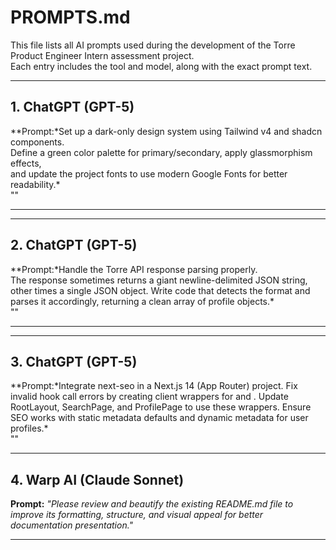 # PROMPTS.md

This file lists all AI prompts used during the development of the Torre Product Engineer Intern assessment project.  
Each entry includes the tool and model, along with the exact prompt text.

---

## 1. ChatGPT (GPT-5)

\**Prompt:*Set up a dark-only design system using Tailwind v4 and shadcn components.  
Define a green color palette for primary/secondary, apply glassmorphism effects,  
and update the project fonts to use modern Google Fonts for better readability.\*  
""

---

---

## 2. ChatGPT (GPT-5)

\**Prompt:*Handle the Torre API response parsing properly.  
The response sometimes returns a giant newline-delimited JSON string,  
other times a single JSON object. Write code that detects the format and  
parses it accordingly, returning a clean array of profile objects.\*  
""

---

---

## 3. ChatGPT (GPT-5)

\**Prompt:*Integrate next-seo in a Next.js 14 (App Router) project.
Fix invalid hook call errors by creating client wrappers for <NextSeo> and <DefaultSeo>.
Update RootLayout, SearchPage, and ProfilePage to use these wrappers.
Ensure SEO works with static metadata defaults and dynamic metadata for user profiles.\*  
""

---

## 4. Warp AI (Claude Sonnet)

**Prompt:** *"Please review and beautify the existing README.md file to improve its formatting, structure, and visual appeal for better documentation presentation."*

---
